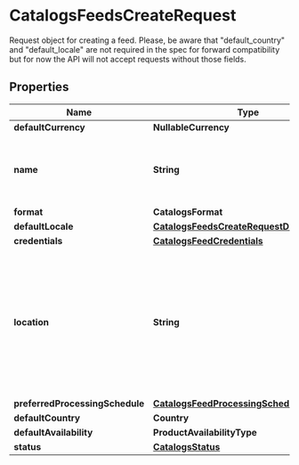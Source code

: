 

# CatalogsFeedsCreateRequest

Request object for creating a feed. Please, be aware that \"default_country\" and \"default_locale\" are not required in the spec for forward compatibility but for now the API will not accept requests without those fields.

## Properties

| Name | Type | Description | Notes |
|------------ | ------------- | ------------- | -------------|
|**defaultCurrency** | **NullableCurrency** |  |  [optional] |
|**name** | **String** | A human-friendly name associated to a given feed. |  |
|**format** | **CatalogsFormat** |  |  |
|**defaultLocale** | [**CatalogsFeedsCreateRequestDefaultLocale**](CatalogsFeedsCreateRequestDefaultLocale.md) |  |  [optional] |
|**credentials** | [**CatalogsFeedCredentials**](CatalogsFeedCredentials.md) |  |  [optional] |
|**location** | **String** | The URL where a feed is available for download. This URL is what Pinterest will use to download a feed for processing. |  |
|**preferredProcessingSchedule** | [**CatalogsFeedProcessingSchedule**](CatalogsFeedProcessingSchedule.md) |  |  [optional] |
|**defaultCountry** | **Country** |  |  [optional] |
|**defaultAvailability** | **ProductAvailabilityType** |  |  [optional] |
|**status** | [**CatalogsStatus**](CatalogsStatus.md) |  |  [optional] |



